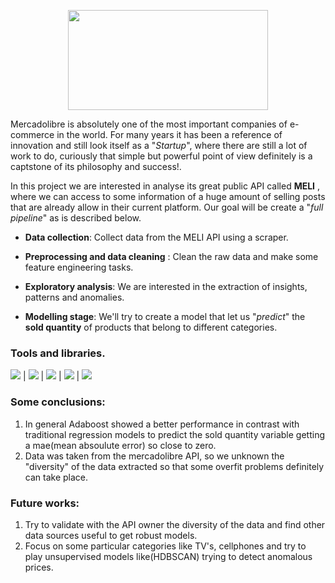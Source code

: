 <p align="center">
  <img width="320" height="160" src="https://play-lh.googleusercontent.com/vJw7auvtuNBhjdgLBw_V_pfWHqAAkZiZ0ftWuUF_ZTiJUOT0COnJa0iZCHoC_BtSFH4">
</p>

Mercadolibre is absolutely one of the most important companies of e-commerce in the world. For many years it has been a reference of innovation and still look itself as a "*Startup*", where there are still a lot of work to do, curiously that simple but powerful point of view definitely is a captstone of its philosophy and success!.

In this project we are interested in analyse its great public API called **MELI** , where we can access to some information of a huge amount of selling posts that are already allow in their current platform. Our goal will be create a "*full pipeline*" as is described below.

- **Data collection**: Collect data from the MELI API using a scraper.

- **Preprocessing and data cleaning** : Clean the raw data and make some feature engineering tasks. 
- **Exploratory analysis**: We are interested in the extraction of insights, patterns and anomalies.
- **Modelling stage**: We'll try to create a model that  let us "*predict*" the **sold quantity** of products that belong to different categories.

### Tools and libraries.
<img src="https://img.shields.io/badge/-Python-brightgreen"> | <img src="https://img.shields.io/badge/-sklear-green"> | <img src="https://img.shields.io/badge/-pandas-yellow"> | <img src="https://img.shields.io/badge/-seaborn-red"> | <img src="https://img.shields.io/badge/-matplotlib-purple">

### Some conclusions:
1. In general Adaboost showed a better performance in contrast with traditional regression models to predict the sold quantity variable getting a mae(mean absoulute error) so close to zero.
2. Data was taken from the mercadolibre API, so we unknown the "diversity" of the data extracted so that some overfit problems definitely can take place.


### Future works:

1. Try to validate with the API owner the diversity of the data and find other data sources useful to get robust models.
2. Focus on some particular categories like TV's, cellphones and try to play unsupervised models like(HDBSCAN) trying to detect anomalous prices. 



